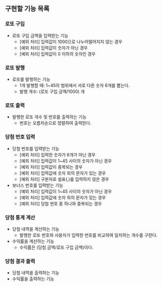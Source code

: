 ## 구현할 기능 목록

### 로또 구입
- 로또 구입 금액을 입력받는 기능
  - [예외 처리] 입력값이 1000으로 나누어떨어지지 않는 경우
  - [예외 처리] 입력값이 숫자가 아닌 경우
  - [예외 처리] 입력값이 0 이하의 숫자인 경우

### 로또 발행
- 로또를 발행하는 기능
  - 1개 발행할 때: 1~45의 범위에서 서로 다른 숫자 6개를 뽑는다.
  - 발행 개수: (로또 구입 금액/1000) 개

### 로또 출력
- 발행한 로또 개수 및 번호를 출력하는 기능
  - 번호는 오름차순으로 정렬하여 출력한다.

### 당첨 번호 입력
- 당첨 번호를 입력받는 기능
  - [예외 처리] 입력한 숫자가 6개가 아닌 경우
  - [예외 처리] 입력값이 1~45 사이의 숫자가 아닌 경우
  - [예외 처리] 입력값이 중복되는 경우
  - [예외 처리] 입력값에 숫자 외의 문자가 있는 경우
  - [예외 처리] 구분자로 쉼표(,)를 입력하지 않은 경우
- 보너스 번호를 입력받는 기능
  - [예외 처리] 입력값이 1~45 사이의 숫자가 아닌 경우
  - [예외 처리] 입력값에 숫자 외의 문자가 있는 경우
  - [예외 처리] 당첨 번호 중 하나와 중복되는 경우

### 당첨 통계 계산 
- 당첨 내역을 계산하는 기능
  - 발행한 로또 번호와 사용자가 입력한 번호를 비교하여 일치하는 개수를 구한다.
- 수익률을 계산하는 기능
  - 수익률은 (당첨 금액/로또 구입 금액)이다.

### 당첨 결과 출력
- 당첨 내역을 출력하는 기능
- 수익률을 출력하는 기능